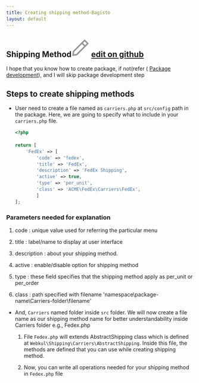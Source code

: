 ```yaml
---
title: Creating shipping method-Bagisto
layout: default
---
```


## Shipping Method<span class="edit-github"><img src="/docs/assets/images/Icon-Pencil-Large.svg"/> <a href="https://github.com/bagisto/bagisto-docs/blob/master/create_shipping_method.md">edit on github</a></span>

I hope that you know how to create package, if not(refer ( [Package development](create_module.md)), and I will skip package development step



<!-- ### Step-1

* Inside packages folder of bagisto, create a folder of your company namespace and inside it create a folder with your package name.
Ex – Here namespace is specified as ACME
packages/ACME/HelloWorldPackage

### Step-2
* Inside your package create a file named as package.json and a folder named as 'src', we will use it later.

### Step-3
* Inside ‘src’ folder create a folder named as ‘Providers’ and under it create a file named as ‘PackagenameServiceProvider.php’.

    Ex – HelloWorldServiceProvider.php

    This Service Provider (HelloWorldServiceProvider.php) consist two methods.
    1. boot
    2. register

''' <?php

namespace ACME\HelloWorld\Providers;

use Illuminate\Support\ServiceProvider;

/**
 * HelloWorld service provider
 *
 * @author    Jane Doe <janedoe@gmail.com>
 * @copyright 2018 Webkul Software Pvt Ltd (http://www.webkul.com)
 */
class HelloWorldServiceProvider extends ServiceProvider
{
    /**
     * Bootstrap services.
     *
     * @return void
     */
    public function boot()
    {

    }

    /**
     * Register services.
     *
     * @return void
     */
    public function register()
    {

    }
}


### Step-4

* Now you need to register this service provider, for which open ‘app.php’ file inside ‘config’ folder of root & add your service provider inside ‘providers’ array.

    'providers' => [

    //ACME package

    ACME\HelloWorld\Providers\HelloWorldServiceProvider::class,

    ],


### Step-5
 * Now we need to add our package to ‘composer.json’ file of our project root directory for autoloading in psr-4.

    "psr-4": {

        "ACME\\HelloWorld\\": "packages/ACME/HelloWorld"

    }


### Step-6
* Now we are going to add some routing & views to our package.

    1) For route: create a ‘Http’ folder inside ‘src’ folder of your package & inside this folder (Http) create a file name as ‘routes.php’. In this file, we can create routes of our project & route file name can be according to need. For Example: admin-routes.php, shop-routes.php.

Now, we need to register our route file to service provider’s boot method i.e. HelloWorldProvider.php

    public function boot()

    {
        include __DIR__ . '/../Http/routes.php';

    }

To load routes, you can also use ‘loadRoutesFrom’ method.

2) For view: Create a ‘Resources’ folder inside ‘src’ folder of your project.

Inside ‘Resources’ folder create a folder name as ‘views’.

Now, in this ‘views’ folder, we can create a views for our package. We can create multiple folder inside view to distinguish
views according to need.

Right, Now we are going to create a folder ‘helloworld’ inside the views. In this ‘helloworld’ folder we will create a file name as helloworld.blade.php.

Now just like route file, we also need to register our view folder inside serviceprovider to specify path where views are located.

 public function boot()

 {

    $this->loadViewsFrom(__DIR__ . '/../Resources/views', 'helloworld');

 }


### Step-7
* Now, we need to create route & render a view on that route.

Inside routes.php file create a simple route to render view as below.

```<?php

 Route::view('/hello-world', 'helloworld::helloworld.helloworld');

Now, you can append ‘hello-world’ to your local path in the browser's url to see the output.



### Step-8

* Now, we are going to create language file for our package.

For this create a ‘lang’ folder inside ‘Resources’ folder.

Inside this lang folder, you can create a different folder for languages like for English 'en' , Hindi ‘in’ etc. Right now, we will create a folder name ‘en’ & inside
the ‘en’ folder, create a file name as ‘app.php’.

Now, we need to register the language file to our service provider as we did previously.

public function boot()

{

    $this->loadTranslationsFrom(__DIR__ . '/../Resources/lang', 'helloworld');

}

Now we can write translation in app.php like below.

return [
    'hello-world' => [
        'name' => 'Jane Doe'
    ]
];

### Step-9

->Now we will add Database to our package.

Create a ‘Database’ folder inside ‘src’ folder & inside ‘Database’ create ‘Migrations’ & ‘Seeders’ folder.

In Migrations, create table migrations & seeders for your packages in respective folders. Now, we need to add migrations to our service provider to load them.

 public function boot()

 {

     $this->loadMigrationsFrom(__DIR__ .'/../Database/Migrations');

 }


### Step-11

    Now, it's time to create controllers for our packages. To create controllers, we can create 'Controllers' folder inside 'Http' folder e.g., UserController.php


class UserController extends Controller
{

}


Here, as you can see the controller 'UserController.php' extends the class Controller. Below,is the code for Controller class


`<?php

namespace ACME\HelloWorld\Http\Controllers;

use Illuminate\Foundation\Bus\DispatchesJobs;
use Illuminate\Routing\Controller as BaseController;
use Illuminate\Foundation\Validation\ValidatesRequests;
use Illuminate\Foundation\Auth\Access\AuthorizesRequests;

class Controller extends BaseController

{

    use AuthorizesRequests, DispatchesJobs, ValidatesRequests;

}

## How to Add Menu in Admin/Customer <a id="add-menu"></a>

### Step-12
-> Now, we will show how to add menu in Admin.
For this one we need to create a ‘Config’ folder inside ‘src’.
Inside this src folder, create a file name as 'menu.php'.

`<?php

return [

    [

        'key' => 'helloworld',      // uniquely defined key for menu-icon

        'name' => 'Hello World',    //  name of menu-icon

        'route' => 'helloworld.index',  // the route for your menu-icon

        'sort' => 1,    // Sort number on which your menu-icon should display

        'icon-class' => 'dashboard-icon',   //class of menu-icn

    ]

];

?>

 Here, as we can see these are in 'key' => 'value' pairs where

Now for that route we need to create a controller.

So inside Controllers we will create HelloWorldController.php.

`class HelloWorldController extends Controller

{

    protected $_config;

    public function __construct()

    {

        $this->_config = request('_config');

    }

    /**
     * Display a listing of the resource.
     *
     * @return \Illuminate\Http\Response
     */

    public function index()

    {

        return view($this->_config['view']);

    }

}

## How to Create routes in Bagisto? <a id="create-routes"></a>

For the route we will create a name route as

    Route::get('hello-dashboard',

    'ACME\HelloWorld\Http\Controllers\HelloWorldController@index')->defaults('_config',

    ['view' => 'helloworld::helloworld.index'

    ])->name('helloworld.index');


After creating controller & route we need to merge this menu.php folder with core menu file.For this purpose we will use method  ‘mergeConfigFrom’ method in our Service Provider register() method.


public function register()

{

    $this->mergeConfigFrom(

          dirname(__DIR__) . '/Config/menu.php', 'menu.admin'

     );

}

## Custom Configuration <a id="custom-configuration"></a>

Creating a custom configuration ease the task for developer or any non-developer person. It lets you option of enable/disable with the dropdown or any input *type* attribute. Generally, in bagisto, you can find it in admin panel **Configuration menu** .

### Steps to create custom configuration

* To create custom configuration for your application, you just need to create system.php file under *config* folder of your package.

* Inside the file, you can include the below code as shown in image

![Custom Configuration file](assets/images/Bagisto_Docs_Images/custom-configuration.png){: height="50%" width="100%"}


### Explanation for the keys:

* **key** : these values provided are unique and nested with '.' (dot) operator. After creation of two nested, other keys written are display in browser in form of accordian {figure needed}

* **name** : these keys accept the value as placeholder of your configuration. Generally, in bagisto, we consider writing it using translation.

* **sort** : these key accept the sort position for the configuration menu.

* **fields** : these key accepts the array for the value of custom configuration.

## Render View for custom menu <a id="view-render-for-menu"></a>

Now, the menu will be added in your menu bar. -->

## Steps to create shipping methods

* User need to create a file named as `carriers.php` at `src/config` path in the package. Here, we are going to specify what to include in your `carriers.php` file.

    ```php
    <?php

    return [
        'FedEx' => [
            'code' => 'fedex',
            'title' => 'FedEx',
            'description' => 'FedEx Shipping',
            'active' => true,
            'type' => 'per_unit',
            'class' => 'ACME\FedEx\Carriers\FedEx',
            ]
    ];
    ```

### Parameters needed for explanation

1. code : unique value used for referring the particular menu

2. title : label/name to display at user interface

3. description : about your shipping method.

4. active : enable/disable option for shipping method

5. type : these field specifies that the shipping method apply as per_unit or
   per_order

6. class : path specified with filename 'namespace\package-name\Carriers-folder\filename'


* And, `Carriers` named folder inside `src` folder. We will now create a file name as our shipping method name for better understandability inside Carriers folder e.g., Fedex.php

    1. File `Fedex.php` will extends AbstractShipping class which is defined at `Webkul\Shipping\Carriers\AbstractShipping`. Inside this file, the methods are defined that you can use while creating shipping method.

    2. Now, you can write all operations needed for your shipping method in `Fedex.php` file
